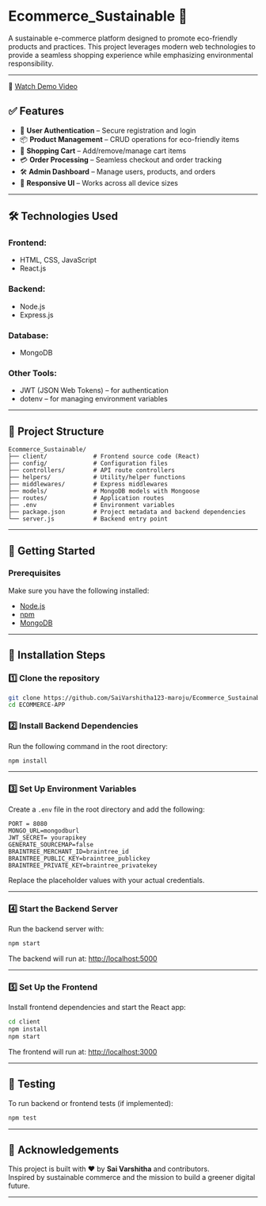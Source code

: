 # Ecommerce_Sustainable 🌱

A sustainable e-commerce platform designed to promote eco-friendly products and practices. This project leverages modern web technologies to provide a seamless shopping experience while emphasizing environmental responsibility.

---
🎥 [Watch Demo Video](https://drive.google.com/file/d/1DaBeMogxqvIaefJIFMBSSOi0y695dJzP/view?usp=drive_link)

## ✅ Features

- 🔐 **User Authentication** – Secure registration and login  
- 📦 **Product Management** – CRUD operations for eco-friendly items  
- 🛒 **Shopping Cart** – Add/remove/manage cart items  
- 💳 **Order Processing** – Seamless checkout and order tracking  
- 🛠️ **Admin Dashboard** – Manage users, products, and orders  
- 📱 **Responsive UI** – Works across all device sizes  

---

## 🛠 Technologies Used

### Frontend:
- HTML, CSS, JavaScript  
- React.js  

### Backend:
- Node.js  
- Express.js  

### Database:
- MongoDB  

### Other Tools:
- JWT (JSON Web Tokens) – for authentication  
- dotenv – for managing environment variables  

---

## 📁 Project Structure

```
Ecommerce_Sustainable/
├── client/             # Frontend source code (React)
├── config/             # Configuration files
├── controllers/        # API route controllers
├── helpers/            # Utility/helper functions
├── middlewares/        # Express middlewares
├── models/             # MongoDB models with Mongoose
├── routes/             # Application routes
├── .env                # Environment variables
├── package.json        # Project metadata and backend dependencies
└── server.js           # Backend entry point
```

---

## 🚀 Getting Started

### Prerequisites

Make sure you have the following installed:

- [Node.js](https://nodejs.org/)
- [npm](https://www.npmjs.com/)
- [MongoDB](https://www.mongodb.com/)

---

## 🧩 Installation Steps

### 1️⃣ Clone the repository

```bash
git clone https://github.com/SaiVarshitha123-maroju/Ecommerce_Sustainable.git
cd ECOMMERCE-APP
```

### 2️⃣ Install Backend Dependencies

Run the following command in the root directory:

```bash
npm install
```

---

### 3️⃣ Set Up Environment Variables

Create a `.env` file in the root directory and add the following:

```env
PORT = 8080
MONGO_URL=mongodburl
JWT_SECRET= yourapikey
GENERATE_SOURCEMAP=false
BRAINTREE_MERCHANT_ID=braintree_id
BRAINTREE_PUBLIC_KEY=braintree_publickey
BRAINTREE_PRIVATE_KEY=braintree_privatekey
```

Replace the placeholder values with your actual credentials.

---

### 4️⃣ Start the Backend Server

Run the backend server with:

```bash
npm start
```

The backend will run at: [http://localhost:5000](http://localhost:5000)

---

### 5️⃣ Set Up the Frontend

Install frontend dependencies and start the React app:

```bash
cd client
npm install
npm start
```

The frontend will run at: [http://localhost:3000](http://localhost:3000)

---

## 🧪 Testing

To run backend or frontend tests (if implemented):

```bash
npm test
```

---

## 🙌 Acknowledgements

This project is built with ❤️ by **Sai Varshitha** and contributors.  
Inspired by sustainable commerce and the mission to build a greener digital future.

---
